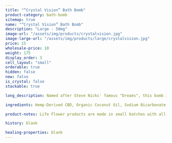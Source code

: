 ```yaml
---
title: "“Crystal Vision” Bath Bomb"
product-category: bath-bomb
sitemap: true
name: "“Crystal Vision” Bath Bomb"
description: "Large - 50mg"
image-url: "/assets/img/products/crystalvision.jpg"
image-large-url: "/assets/img/products/large/crystalvision.jpg"
price: 15
wholesale-price: 10
weight: 175
display_order: 3
cell_layout: "small"
orderable: true
hidden: false
new: false
is_crystal: false
stackable: true

long_description: Named after Steve Nicks' famous "Dreams", this bomb is light and relaxing. Created with a blend of floral essential oils, a small smokey quartz, fresh chrysanthemum flowers, and lavender buds.

ingredients: Hemp-Derived CBD, Organic Coconut Oil, Sodium Bicarbonate, Naturally-derived Citric Acid, Corn Starch, Epsom Salt, Organic Herbs, Essential Oils, Plant-based Color, Witch Hazel, Cleansed & Charged Crystal.

product-notes: Life Flower products are made in small batches with all-natural and boutique ingredients. Orders are processed and shipped in 7-10 days.

history: blank

healing-properties: blank
---
```

